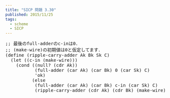 ```yaml
---
title: "SICP 問題 3.30"
published: 2015/11/25
tags:
  - scheme
  - SICP
---
```



<pre class="code lang-scheme" data-lang="scheme" data-unlink><span class="synComment">;; 最後のfull-adderのc-inは0．</span>
<span class="synComment">;; (make-wire)の初期値は0と仮定してます．</span>
<span class="synSpecial">(</span><span class="synStatement">define</span> <span class="synSpecial">(</span>ripple-carry-adder Ak Bk Sk C<span class="synSpecial">)</span>
  <span class="synSpecial">(</span><span class="synStatement">let</span> <span class="synSpecial">((</span>c-in <span class="synSpecial">(</span>make-wire<span class="synSpecial">)))</span>
    <span class="synSpecial">(</span><span class="synStatement">cond</span> <span class="synSpecial">((</span><span class="synIdentifier">null?</span> <span class="synSpecial">(</span><span class="synIdentifier">cdr</span> Ak<span class="synSpecial">))</span>
           <span class="synSpecial">(</span>full-adder <span class="synSpecial">(</span><span class="synIdentifier">car</span> Ak<span class="synSpecial">)</span> <span class="synSpecial">(</span><span class="synIdentifier">car</span> Bk<span class="synSpecial">)</span> <span class="synConstant">0</span> <span class="synSpecial">(</span><span class="synIdentifier">car</span> Sk<span class="synSpecial">)</span> C<span class="synSpecial">)</span>
           <span class="synSpecial">'</span>ok<span class="synSpecial">)</span>
          <span class="synSpecial">(</span><span class="synStatement">else</span>
           <span class="synSpecial">(</span>full-adder <span class="synSpecial">(</span><span class="synIdentifier">car</span> Ak<span class="synSpecial">)</span> <span class="synSpecial">(</span><span class="synIdentifier">car</span> Bk<span class="synSpecial">)</span> c-in <span class="synSpecial">(</span><span class="synIdentifier">car</span> Sk<span class="synSpecial">)</span> C<span class="synSpecial">)</span>
           <span class="synSpecial">(</span>ripple-carry-adder <span class="synSpecial">(</span><span class="synIdentifier">cdr</span> Ak<span class="synSpecial">)</span> <span class="synSpecial">(</span><span class="synIdentifier">cdr</span> Bk<span class="synSpecial">)</span> <span class="synSpecial">(</span>make-wire<span class="synSpecial">)</span> <span class="synSpecial">(</span><span class="synIdentifier">cdr</span> Sk<span class="synSpecial">)</span> c-in<span class="synSpecial">)))))</span>
</pre>


